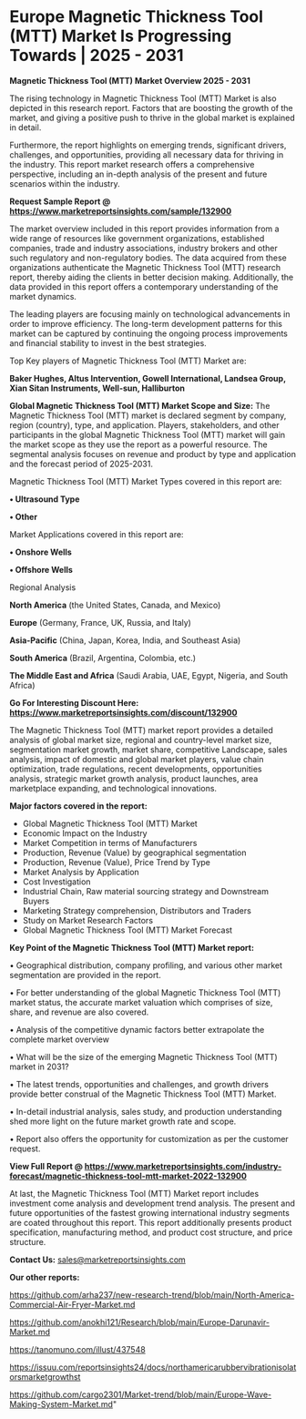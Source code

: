 # Europe Magnetic Thickness Tool (MTT) Market Is Progressing Towards | 2025 - 2031

<Strong> Magnetic Thickness Tool (MTT) Market Overview 2025 - 2031</strong>

The rising technology in Magnetic Thickness Tool (MTT) Market is also depicted in this research report. Factors that are boosting the growth of the market, and giving a positive push to thrive in the global market is explained in detail.

Furthermore, the report highlights on emerging trends, significant drivers, challenges, and opportunities, providing all necessary data for thriving in the industry. This report market research offers a comprehensive perspective, including an in-depth analysis of the present and future scenarios within the industry.

<strong>Request Sample Report @ <a href=https://www.marketreportsinsights.com/sample/132900>https://www.marketreportsinsights.com/sample/132900</a></strong>

The market overview included in this report provides information from a wide range of resources like government organizations, established companies, trade and industry associations, industry brokers and other such regulatory and non-regulatory bodies. The data acquired from these organizations authenticate the Magnetic Thickness Tool (MTT) research report, thereby aiding the clients in better decision making. Additionally, the data provided in this report offers a contemporary understanding of the market dynamics.

The leading players are focusing mainly on technological advancements in order to improve efficiency. The long-term development patterns for this market can be captured by continuing the ongoing process improvements and financial stability to invest in the best strategies.

Top Key players of Magnetic Thickness Tool (MTT) Market are:

<strong>Baker Hughes, Altus Intervention, Gowell International, Landsea Group, Xian Sitan Instruments, Well-sun, Halliburton</strong>

<strong><b>Global Magnetic Thickness Tool (MTT) Market Scope and Size:</b></strong>
The Magnetic Thickness Tool (MTT) market is declared segment by company, region (country), type, and application. Players, stakeholders, and other participants in the global Magnetic Thickness Tool (MTT) market will gain the market scope as they use the report as a powerful resource. The segmental analysis focuses on revenue and product by type and application and the forecast period of 2025-2031.

Magnetic Thickness Tool (MTT) Market Types covered in this report are:

<strong>• Ultrasound Type

• Other</strong>

Market Applications covered in this report are:

<strong>• Onshore Wells

• Offshore Wells</strong> 

Regional Analysis

<strong>North America</strong> (the United States, Canada, and Mexico)

<strong>Europe</strong> (Germany, France, UK, Russia, and Italy)

<strong>Asia-Pacific</strong> (China, Japan, Korea, India, and Southeast Asia)

<strong>South America</strong> (Brazil, Argentina, Colombia, etc.)

<strong>The Middle East and Africa</strong> (Saudi Arabia, UAE, Egypt, Nigeria, and South Africa)

<strong>Go For Interesting Discount Here: <a href=https://www.marketreportsinsights.com/discount/132900>https://www.marketreportsinsights.com/discount/132900</a></strong>

The Magnetic Thickness Tool (MTT) market report provides a detailed analysis of global market size, regional and country-level market size, segmentation market growth, market share, competitive Landscape, sales analysis, impact of domestic and global market players, value chain optimization, trade regulations, recent developments, opportunities analysis, strategic market growth analysis, product launches, area marketplace expanding, and technological innovations.

<strong><b>Major factors covered in the report:</b></strong>
<ul>
  <li>Global Magnetic Thickness Tool (MTT) Market </li>
  <li>Economic Impact on the Industry</li>
  <li>Market Competition in terms of Manufacturers</li>
  <li>Production, Revenue (Value) by geographical segmentation</li>
  <li>Production, Revenue (Value), Price Trend by Type</li>
  <li>Market Analysis by Application</li>
  <li>Cost Investigation</li>
  <li>Industrial Chain, Raw material sourcing strategy and Downstream Buyers</li>
  <li>Marketing Strategy comprehension, Distributors and Traders</li>
  <li>Study on Market Research Factors</li>
  <li>Global Magnetic Thickness Tool (MTT) Market Forecast</li>
</ul>

<strong><b>Key Point of the Magnetic Thickness Tool (MTT) Market report:</b></strong>

• Geographical distribution, company profiling, and various other market segmentation are provided in the report.

• For better understanding of the global Magnetic Thickness Tool (MTT) market status, the accurate market valuation which comprises of size, share, and revenue are also covered.

• Analysis of the competitive dynamic factors better extrapolate the complete market overview

• What will be the size of the emerging Magnetic Thickness Tool (MTT) market in 2031?

• The latest trends, opportunities and challenges, and growth drivers provide better construal of the Magnetic Thickness Tool (MTT) Market.

• In-detail industrial analysis, sales study, and production understanding shed more light on the future market growth rate and scope.

• Report also offers the opportunity for customization as per the customer request.

<strong><b>View Full Report @ <a href=https://www.marketreportsinsights.com/industry-forecast/magnetic-thickness-tool-mtt-market-2022-132900>https://www.marketreportsinsights.com/industry-forecast/magnetic-thickness-tool-mtt-market-2022-132900</a></b></strong>


At last, the Magnetic Thickness Tool (MTT) Market report includes investment come analysis and development trend analysis. The present and future opportunities of the fastest growing international industry segments are coated throughout this report. This report additionally presents product specification, manufacturing method, and product cost structure, and price structure.

<strong>Contact Us:</strong>
sales@marketreportsinsights.com

<strong>Our other reports:</strong>

<a href=https://github.com/arha237/new-research-trend/blob/main/North-America-Commercial-Air-Fryer-Market.md>https://github.com/arha237/new-research-trend/blob/main/North-America-Commercial-Air-Fryer-Market.md</a>

<a href=https://github.com/anokhi121/Research/blob/main/Europe-Darunavir-Market.md>https://github.com/anokhi121/Research/blob/main/Europe-Darunavir-Market.md</a>

<a href=https://tanomuno.com/illust/437548>https://tanomuno.com/illust/437548</a>

<a href=https://issuu.com/reportsinsights24/docs/northamericarubbervibrationisolatorsmarketgrowthst>https://issuu.com/reportsinsights24/docs/northamericarubbervibrationisolatorsmarketgrowthst</a>

<a href=https://github.com/cargo2301/Market-trend/blob/main/Europe-Wave-Making-System-Market.md>https://github.com/cargo2301/Market-trend/blob/main/Europe-Wave-Making-System-Market.md</a>"
